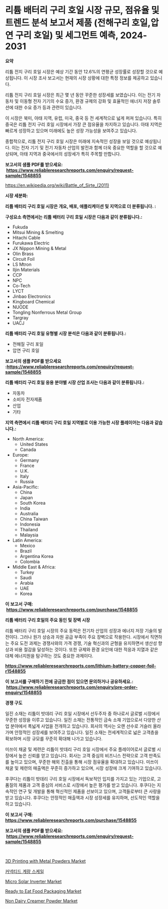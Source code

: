 <p><h1>리튬 배터리 구리 호일 시장 규모, 점유율 및 트렌드 분석 보고서 제품 (전해구리 호일,압연 구리 호일) 및 세그먼트 예측, 2024-2031</h1></p><p><strong>요약</strong></p>
<p><p>리튬 전지 구리 호일 시장은 예상 기간 동안 12.6%의 연평균 성장률로 성장할 것으로 예상됩니다. 이 시장 조사 보고서는 현재의 시장 상황에 대한 특정 정보를 제공하고 있습니다.</p><p>리튬 전지 구리 호일 시장은 최근 몇 년 동안 꾸준한 성장세를 보였습니다. 이는 전기 자동차 및 이동형 전자 기기의 수요 증가, 환경 규제의 강화 및 효율적인 에너지 저장 솔루션에 대한 수요 증가 등과 관련이 있습니다.</p><p>이 시장은 북미, 아태 지역, 유럽, 미국, 중국 등 전 세계적으로 넓게 퍼져 있습니다. 특히 중국은 리튬 전지 구리 호일 시장에서 가장 큰 점유율을 차지하고 있습니다. 아태 지역은 빠르게 성장하고 있으며 미래에도 높은 성장 가능성을 보여주고 있습니다.</p><p>종합적으로, 리튬 전지 구리 호일 시장은 미래에 지속적인 성장을 보일 것으로 예상됩니다. 이는 전자 기기 및 전기 자동차 산업의 발전과 함께 더욱 중요한 역할을 할 것으로 예상되며, 아태 지역과 중국에서의 성장세가 특히 주목할 만합니다.</p></p>
<p><strong>보고서의 샘플 PDF를 받으세요: &nbsp;<a href="https://www.reliableresearchreports.com/enquiry/request-sample/1548855">https://www.reliableresearchreports.com/enquiry/request-sample/1548855</a></strong></p>
<p><a href="https://en.wikipedia.org/wiki/Battle_of_Sirte_(2011)">https://en.wikipedia.org/wiki/Battle_of_Sirte_(2011)</a></p>
<p><strong>시장 세분화:</strong></p>
<p><strong> 리튬 배터리 구리 호일 시장은 개요, 배포, 애플리케이션 및 지역으로 더 분류됩니다. :</strong></p>
<p><strong>구성요소 측면에서는 리튬 배터리 구리 호일 시장은 다음과 같이 분류됩니다.:</strong></p>
<p><ul><li>Fukuda</li><li>Mitsui Mining & Smelting</li><li>Hitachi Cable</li><li>Furukawa Electric</li><li>JX Nippon Mining & Metal</li><li>Olin Brass</li><li>Circuit Foil</li><li>LS Mtron</li><li>Iljin Materials</li><li>CCP</li><li>NPC</li><li>Co-Tech</li><li>LYCT</li><li>Jinbao Electronics</li><li>Kingboard Chemical</li><li>NUODE</li><li>Tongling Nonferrous Metal Group</li><li>Targray</li><li>UACJ</li></ul></p>
<p><strong> 리튬 배터리 구리 호일 유형별 시장 분석은 다음과 같이 분류됩니다.:</strong></p>
<p><ul><li>전해질 구리 포일</li><li>압연 구리 호일</li></ul></p>
<p><strong>보고서의 샘플 PDF를 받으세요 :<a href="https://www.reliableresearchreports.com/enquiry/request-sample/1548855">https://www.reliableresearchreports.com/enquiry/request-sample/1548855</a></strong></p>
<p><strong> 리튬 배터리 구리 호일 응용 분야별 시장 산업 조사는 다음과 같이 분류됩니다.:</strong></p>
<p><ul><li>자동차</li><li>소비자 전자제품</li><li>산업</li><li>기타</li></ul></p>
<p><strong>지역 측면에서 리튬 배터리 구리 호일 지역별로 이용 가능한 시장 플레이어는 다음과 같습니다.:</strong></p>
<p><ul>
    <li>
        North America:
        <ul>
            <li>United States</li>
            <li>Canada</li>
        </ul>
    </li>
    <li>
        Europe:
        <ul>
            <li>Germany</li>
            <li>France</li>
            <li>U.K.</li>
            <li>Italy</li>
            <li>Russia</li>
        </ul>
    </li>
    <li>
        Asia-Pacific:
        <ul>
            <li>China</li>
            <li>Japan</li>
            <li>South Korea</li>
            <li>India</li>
            <li>Australia</li>
            <li>China Taiwan</li>
            <li>Indonesia</li>
            <li>Thailand</li>
            <li>Malaysia</li>
        </ul>
    </li>
    <li>
        Latin America:
        <ul>
            <li>Mexico</li>
            <li>Brazil</li>
            <li>Argentina Korea</li>
            <li>Colombia</li>
        </ul>
    </li>
    <li>
        Middle East & Africa:
        <ul>
            <li>Turkey</li>
            <li>Saudi</li>
            <li>Arabia</li>
            <li>UAE</li>
            <li>Korea</li>
        </ul>
    </li>
    </ul></p>
<p><strong>이 보고서 구매: &nbsp;<a href="https://www.reliableresearchreports.com/purchase/1548855">https://www.reliableresearchreports.com/purchase/1548855</a></strong></p>
<p><strong>리튬 배터리 구리 호일의 주요 동인 및 장벽 시장</strong></p>
<p><p>리튬 배터리 구리 호일 시장의 주요 동력은 전기차 산업의 성장과 에너지 저장 기술의 발전이다. 그러나 원가 상승과 자원 공급 부족이 주요 장벽으로 작용한다. 시장에서 직면하는 주요 도전 과제는 경쟁사와의 가격 경쟁, 기술 혁신과의 균형을 유지하면서 생산성 향상과 비용 절감을 달성하는 것이다. 또한 규제와 환경 요인에 대한 적응과 지열과 같은 대체 에너지원을 탐구하는 것도 중요한 과제이다.</p></p>
<p><strong><a href="https://www.reliableresearchreports.com/lithium-battery-copper-foil-r1548855">https://www.reliableresearchreports.com/lithium-battery-copper-foil-r1548855</a></strong></p>
<p><strong>이 보고서를 구매하기 전에 궁금한 점이 있으면 문의하거나 공유하세요.: &nbsp;<a href="https://www.reliableresearchreports.com/enquiry/pre-order-enquiry/1548855">https://www.reliableresearchreports.com/enquiry/pre-order-enquiry/1548855</a></strong></p>
<p><strong>경쟁 구도</strong></p>
<p><p>일진 소재는 리튬이 밧데리 구리 호일 시장에서 선두주자 중 하나로서 글로벌 시장에서 꾸준한 성장을 이루고 있습니다. 일진 소재는 전통적인 금속 소재 기업으로서 다양한 산업 분야에서 폭넓게 사업을 전개하고 있습니다. 회사의 역사는 오랜 선수로 거슬러 올라가며 안정적인 성장세를 보여주고 있습니다. 일진 소재는 전세계적으로 넓은 고객층을 확보하며 시장 규모를 꾸준히 확대해 나가고 있습니다.</p><p>미쓰이 채굴 및 제련은 리튬이 밧데리 구리 호일 시장에서 주요 플레이어로서 글로벌 시장에서 높은 신뢰를 얻고 있습니다. 회사는 고객 중심의 비즈니스 전략으로 고객 만족도를 높이고 있으며, 꾸준한 해외 진출을 통해 시장 점유율을 확대하고 있습니다. 미쓰이 채굴 및 제련의 매출액은 꾸준히 증가하고 있으며, 시장 성장에 크게 기여하고 있습니다.</p><p>후쿠다는 리튬이 밧데리 구리 호일 시장에서 독보적인 입지를 가지고 있는 기업으로, 고품질의 제품과 고객 중심의 서비스로 시장에서 높은 평가를 받고 있습니다. 후쿠다는 지속적인 연구 및 개발을 통해 혁신적인 제품을 선보이고 있으며, 고객들로부터 큰 사랑을 받고 있습니다. 후쿠다는 안정적인 매출액과 시장 성장세를 유지하며, 선도적인 역할을 하고 있습니다.</p></p>
<p><strong>이 보고서 구매: &nbsp; <a href="https://www.reliableresearchreports.com/purchase/1548855">https://www.reliableresearchreports.com/purchase/1548855</a></strong></p>
<p><strong>보고서의 샘플 PDF를 받으세요: &nbsp;<a href="https://www.reliableresearchreports.com/enquiry/request-sample/1548855">https://www.reliableresearchreports.com/enquiry/request-sample/1548855</a></strong><strong></strong></p>
<p>&nbsp;</p>
<p><p><a href="https://medium.com/@marcoshoppe2023/3d-printing-with-metal-powders-market-global-market-share-and-ranking-overall-sales-and-demand-78e2bcb61ff6">3D Printing with Metal Powders Market</a></p><p><a href="https://medium.com/@derrickmafrks96745/%EC%97%B0%EA%B2%B0%EB%90%9C-%EC%A0%80%EC%9A%B8-%EC%82%B0%EC%97%85-%EB%B6%84%EC%84%9D-%EB%B3%B4%EA%B3%A0%EC%84%9C-%EC%8B%9C%EC%9E%A5-%EA%B7%9C%EB%AA%A8-%EC%A0%90%EC%9C%A0%EC%9C%A8-%EC%9D%91%EC%9A%A9-%ED%94%84%EB%A1%9C%EA%B7%B8%EB%9E%A8-%EB%B3%84-%EB%8F%99%ED%96%A5-%EC%A7%80%EC%97%AD-%EA%B2%BD%EC%9F%81-%EC%A0%84%EB%9E%B5-2024-2031-fe9bcae6e405">커넥티드 계량 스케일</a></p><p><a href="https://issuu.com/reportprime-2/docs/micro-solar-inverter-market-size-2030.pptx">Micro Solar Inverter Market</a></p><p><a href="https://github.com/brittnycachero596/Market-Research-Report-List-1/blob/main/ready-to-eat-food-packaging-market.md">Ready to Eat Food Packaging Market</a></p><p><a href="https://github.com/ChloeConn57/Market-Research-Report-List-1/blob/main/non-dairy-creamer-powder-market.md">Non Dairy Creamer Powder Market</a></p></p>
